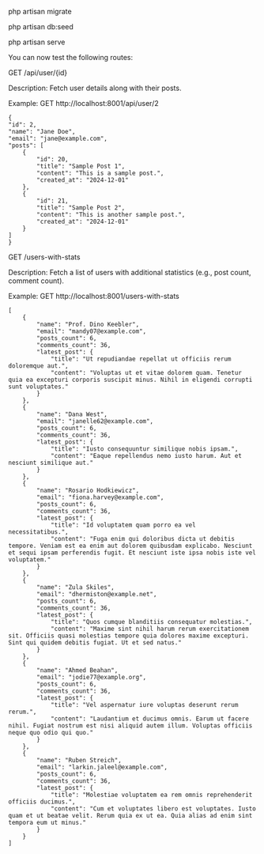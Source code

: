 
php artisan migrate

php artisan db:seed

php artisan serve

You can now test the following routes:

GET /api/user/{id}

Description: Fetch user details along with their posts.

Example: GET http://localhost:8001/api/user/2

    {
    "id": 2,
    "name": "Jane Doe",
    "email": "jane@example.com",
    "posts": [
        {
            "id": 20,
            "title": "Sample Post 1",
            "content": "This is a sample post.",
            "created_at": "2024-12-01"
        },
        {
            "id": 21,
            "title": "Sample Post 2",
            "content": "This is another sample post.",
            "created_at": "2024-12-01"
        }
    ]
    }


GET /users-with-stats

Description: Fetch a list of users with additional statistics (e.g., post count, comment count).

Example: GET http://localhost:8001/users-with-stats


    [
        {
            "name": "Prof. Dino Keebler",
            "email": "mandy07@example.com",
            "posts_count": 6,
            "comments_count": 36,
            "latest_post": {
                "title": "Ut repudiandae repellat ut officiis rerum doloremque aut.",
                "content": "Voluptas ut et vitae dolorem quam. Tenetur quia ea excepturi corporis suscipit minus. Nihil in eligendi corrupti sunt voluptates."
            }
        },
        {
            "name": "Dana West",
            "email": "janelle62@example.com",
            "posts_count": 6,
            "comments_count": 36,
            "latest_post": {
                "title": "Iusto consequuntur similique nobis ipsam.",
                "content": "Eaque repellendus nemo iusto harum. Aut et nesciunt similique aut."
            }
        },
        {
            "name": "Rosario Hodkiewicz",
            "email": "fiona.harvey@example.com",
            "posts_count": 6,
            "comments_count": 36,
            "latest_post": {
                "title": "Id voluptatem quam porro ea vel necessitatibus.",
                "content": "Fuga enim qui doloribus dicta ut debitis tempore. Veniam est ea enim aut dolorem quibusdam explicabo. Nesciunt et sequi ipsam perferendis fugit. Et nesciunt iste ipsa nobis iste vel voluptatem."
            }
        },
        {
            "name": "Zula Skiles",
            "email": "dhermiston@example.net",
            "posts_count": 6,
            "comments_count": 36,
            "latest_post": {
                "title": "Quos cumque blanditiis consequatur molestias.",
                "content": "Maxime sint nihil harum rerum exercitationem sit. Officiis quasi molestias tempore quia dolores maxime excepturi. Sint qui quidem debitis fugiat. Ut et sed natus."
            }
        },
        {
            "name": "Ahmed Beahan",
            "email": "jodie77@example.org",
            "posts_count": 6,
            "comments_count": 36,
            "latest_post": {
                "title": "Vel aspernatur iure voluptas deserunt rerum rerum.",
                "content": "Laudantium et ducimus omnis. Earum ut facere nihil. Fugiat nostrum est nisi aliquid autem illum. Voluptas officiis neque quo odio qui quo."
            }
        },
        {
            "name": "Ruben Streich",
            "email": "larkin.jaleel@example.com",
            "posts_count": 6,
            "comments_count": 36,
            "latest_post": {
                "title": "Molestiae voluptatem ea rem omnis reprehenderit officiis ducimus.",
                "content": "Cum et voluptates libero est voluptates. Iusto quam et ut beatae velit. Rerum quia ex ut ea. Quia alias ad enim sint tempora eum ut minus."
            }
        }
    ]
